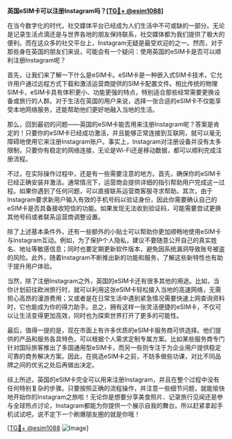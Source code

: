 **英国eSIM卡可以注册Instagram吗？[[TG💪+ @esim1088](https://t.me/s/esim1088)]**

在当今数字化的时代，社交媒体平台已经成为人们生活中不可或缺的一部分。无论是记录生活点滴还是与世界各地的朋友保持联系，社交媒体都为我们提供了极大的便利。而在这众多的社交平台上，Instagram无疑是最受欢迎的之一。然而，对于那些身在英国的朋友们来说，可能会有一个疑问：使用英国的eSIM卡是否可以顺利注册Instagram呢？

首先，让我们来了解一下什么是eSIM卡。eSIM卡是一种嵌入式SIM卡技术，它允许用户通过远程方式下载和激活运营商提供的SIM卡配置文件。相比传统的物理SIM卡，eSIM卡具有体积更小、功能更强的特点，特别适合那些经常需要更换设备或旅行的人群。对于生活在英国的用户来说，选择一张合适的eSIM卡不仅能享受本地网络服务，还能帮助他们更好地融入当地的生活。

那么，回到最初的问题——英国的eSIM卡能否用来注册Instagram呢？答案是肯定的！只要你的eSIM卡已经成功激活，并且能够正常连接到互联网，就可以毫无障碍地使用它来注册Instagram账户。事实上，Instagram对注册设备并没有太多限制，只要你有稳定的网络连接，无论是Wi-Fi还是移动数据，都可以顺利完成注册流程。

不过，在实际操作过程中，还是有一些需要注意的地方。首先，确保你的eSIM卡已经正确安装并激活。通常情况下，运营商会提供详细的指引帮助用户完成这一过程。如果你遇到了任何问题，可以直接联系运营商客服寻求帮助。其次，由于Instagram要求新用户输入有效的手机号码以验证身份，因此你需要确认自己的eSIM卡是否具备接收短信的功能。如果发现无法收到验证码，可能需要尝试更换其他号码或者联系运营商调整设置。

除了上述基本条件外，还有一些额外的小贴士可以帮助你更加顺畅地使用eSIM卡与Instagram互动。例如，为了保护个人隐私，建议不要随意公开自己的真实姓名、地址等敏感信息；同时也要定期更新软件版本，避免因系统漏洞导致账号被盗的风险。此外，随着Instagram不断推出新的功能和服务，了解这些新特性也有助于提升用户体验。

当然，除了注册Instagram之外，英国的eSIM卡还有很多其他的用途。比如，当你计划前往欧洲旅行时，就可以利用这张eSIM卡轻松接入当地的高速网络，无需担心高昂的漫游费用；又或者是在日常生活中遇到紧急情况需要快速上网查询资料时，它也能成为你的得力助手。总之，拥有这样一张灵活便捷的eSIM卡，不仅可以让生活变得更加高效，同时也为探索世界打开了更多的可能性。

最后，值得一提的是，现在市面上有许多优质的eSIM卡服务商可供选择。他们提供的产品和服务各具特色，可以根据个人需求定制专属方案。比如某些服务商专门针对国际旅客推出了多国通用型eSIM卡，而另一些则专注于为企业用户提供稳定可靠的商务解决方案。因此，在挑选eSIM卡之前，不妨多做些功课，对比不同品牌之间的优劣之处后再做出决定。

综上所述，英国的eSIM卡完全可以用来注册Instagram，并且在整个过程中没有任何特别复杂的步骤。只要按照正确的流程操作，并注意一些细节问题，就能愉快地开始你的Instagram之旅啦！无论你是想要分享美食照片、记录旅行见闻还是参与全球热点讨论，Instagram都能为你提供一个展示自我的舞台。所以赶紧拿起手机试试吧，说不定下一个刷爆朋友圈的就是你哦！

[[TG💪+ @esim1088](https://t.me/s/esim1088) ![Image](https://i.postimg.cc/4NQfJmqS/Snipaste-2025-05-13-00-14-12.png)]